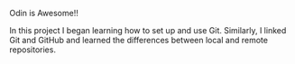 Odin is Awesome!!

In this project I began learning how to set up and use Git. Similarly, I linked Git and GitHub and learned the differences between local and remote repositories.